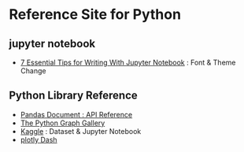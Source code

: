 # Reference Site for Python

## jupyter notebook 

- [7 Essential Tips for Writing With Jupyter Notebook](https://towardsdatascience.com/7-essential-tips-for-writing-with-jupyter-notebook-60972a1a8901#:~:text=If%20you%20do%20not%20want,jupyter%2Fcustom%2Fcustom.) : Font & Theme Change  

## Python Library Reference  

- [Pandas Document : API Reference](https://pandas.pydata.org/docs/reference/index.html#api)  
- [The Python Graph Gallery](https://www.python-graph-gallery.com/)    
- [Kaggle](https://www.kaggle.com/) : Dataset & Jupyter Notebook    
- [plotly Dash](https://plotly.com/dash/)




